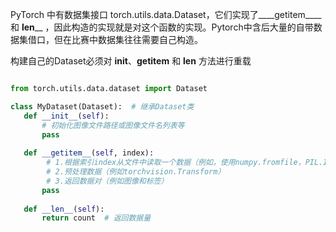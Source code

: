 PyTorch 中有数据集接口 torch.utils.data.Dataset，它们实现了____getitem____ 和 __len____ ，因此构造的实现就是对这个函数的实现。Pytorch中含后大量的自带数据集借口，但在比赛中数据集往往需要自己构造。

构建自己的Dataset必须对 __init__、__getitem__ 和 __len__ 方法进行重载

```python

from torch.utils.data.dataset import Dataset

class MyDataset(Dataset):  # 继承Dataset类
   def __init__(self):
       # 初始化图像文件路径或图像文件名列表等
       pass
   
   def __getitem__(self, index):
        # 1.根据索引index从文件中读取一个数据（例如，使用numpy.fromfile，PIL.Image.open，cv2.imread）
        # 2.预处理数据（例如torchvision.Transform）
        # 3.返回数据对（例如图像和标签）
       pass
   
   def __len__(self):
       return count  # 返回数据量
```
